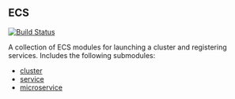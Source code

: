 ## ECS

[![Build Status](https://travis-ci.com/telia-oss/terraform-aws-ecs.svg?branch=master)](https://travis-ci.com/telia-oss/terraform-aws-ecs)

A collection of ECS modules for launching a cluster and registering services. Includes the following submodules:

- [cluster](modules/cluster/README.md)
- [service](modules/service/README.md)
- [microservice](modules/microservice/README.md)
